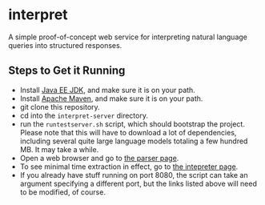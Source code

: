interpret
=========

A simple proof-of-concept web service for interpreting natural language queries into structured responses.

Steps to Get it Running
-----------------------
 * Install [Java EE JDK][java], and make sure it is on your path.
 * Install [Apache Maven][maven], and make sure it is on your path.
 * git clone this repository.
 * cd into the `interpret-server` directory.
 * run the `runtestserver.sh` script, which should bootstrap the project.
   Please note that this will have to download a lot of dependencies,
   including several quite large language models totaling a few hundred MB.
   It may take a while.
 * Open a web browser and go to [the parser page][parser].
 * To see minimal time extraction in effect, go to [the intepreter page][interpreter].
 * If you already have stuff running on port 8080, the script can take an
   argument specifying a different port, but the links listed above will need
   to be modified, of course.

[java]: http://www.oracle.com/technetwork/java/javaee/downloads/java-ee-sdk-6u3-jdk-7u1-downloads-523391.html
[maven]: http://maven.apache.org/download.cgi
[parser]: http://localhost:8080/parser/?phrase=This%20is%20a%20sentence%20I%20want%20to%20parse.
[interpreter]: http://localhost:8080/interpret/?phrase=I%20want%20to%20meet%20a%20mobile%20developer%20in%20austin%20this%20month
